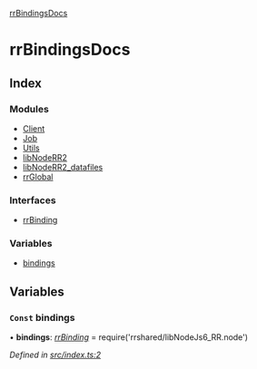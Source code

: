 [rrBindingsDocs](README.md)

# rrBindingsDocs

## Index

### Modules

* [Client](modules/client.md)
* [Job](modules/job.md)
* [Utils](modules/utils.md)
* [libNodeRR2](modules/libnoderr2.md)
* [libNodeRR2_datafiles](modules/libnoderr2_datafiles.md)
* [rrGlobal](modules/rrglobal.md)

### Interfaces

* [rrBinding](interfaces/rrbinding.md)

### Variables

* [bindings](README.md#const-bindings)

## Variables

### `Const` bindings

• **bindings**: *[rrBinding](interfaces/rrbinding.md)* =  require('rrshared/libNodeJs6_RR.node')

*Defined in [src/index.ts:2](https://github.com/Novalis15/RoyalRender-OpenExtensions/blob/f77b7d8/rrNodeJS_rrBindings/nodeJS/lx64/v6/src/index.ts#L2)*
